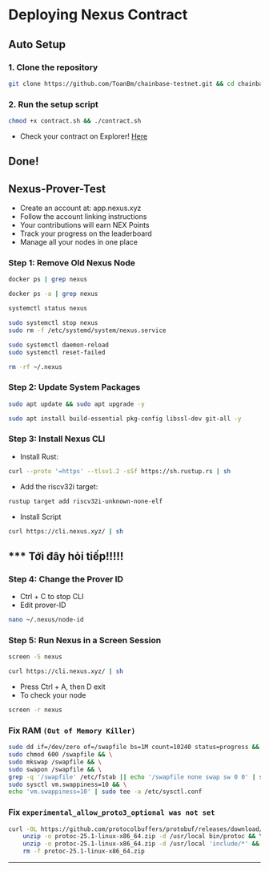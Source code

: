 # Deploying Nexus Contract
## Auto Setup
### 1. Clone the repository
```Bash
git clone https://github.com/ToanBm/chainbase-testnet.git && cd chainbase-testnet
```
### 2. Run the setup script
```bash
chmod +x contract.sh && ./contract.sh
```
- Check your contract on Explorer! [Here](https://testnet.explorer.chainbase.com)

## Done!

## Nexus-Prover-Test
- Create an account at: app.nexus.xyz
- Follow the account linking instructions
- Your contributions will earn NEX Points
- Track your progress on the leaderboard
- Manage all your nodes in one place

### Step 1: Remove Old Nexus Node
```Bash
docker ps | grep nexus
```
```Bash
docker ps -a | grep nexus
```
```Bash
systemctl status nexus
```
```Bash
sudo systemctl stop nexus
sudo rm -f /etc/systemd/system/nexus.service
```
```Bash
sudo systemctl daemon-reload
sudo systemctl reset-failed
```
```Bash
rm -rf ~/.nexus
```
### Step 2: Update System Packages
```Bash
sudo apt update && sudo apt upgrade -y
```
```Bash
sudo apt install build-essential pkg-config libssl-dev git-all -y
```
### Step 3: Install Nexus CLI
- Install Rust:
```Bash
curl --proto '=https' --tlsv1.2 -sSf https://sh.rustup.rs | sh
```
- Add the riscv32i target:
```Bash
rustup target add riscv32i-unknown-none-elf
```
- Install Script
```Bash
curl https://cli.nexus.xyz/ | sh
```
## *** Tới đây hỏi tiếp!!!!!

### Step 4: Change the Prover ID
- Ctrl + C to stop CLI
- Edit prover-ID
```Bash
nano ~/.nexus/node-id
```
### Step 5: Run Nexus in a Screen Session
```Bash
screen -S nexus 
```
```Bash
curl https://cli.nexus.xyz/ | sh
```
- Press Ctrl + A, then D exit
- To check your node
```Bash
screen -r nexus 
```
### Fix RAM `(Out of Memory Killer)`
```Bash
sudo dd if=/dev/zero of=/swapfile bs=1M count=10240 status=progress && \
sudo chmod 600 /swapfile && \
sudo mkswap /swapfile && \
sudo swapon /swapfile && \
grep -q '/swapfile' /etc/fstab || echo '/swapfile none swap sw 0 0' | sudo tee -a /etc/fstab && \
sudo sysctl vm.swappiness=10 && \
echo 'vm.swappiness=10' | sudo tee -a /etc/sysctl.conf
```
### Fix `experimental_allow_proto3_optional was not set`
```Bash
curl -OL https://github.com/protocolbuffers/protobuf/releases/download/v25.1/protoc-25.1-linux-x86_64.zip && \\
    unzip -o protoc-25.1-linux-x86_64.zip -d /usr/local bin/protoc && \\
    unzip -o protoc-25.1-linux-x86_64.zip -d /usr/local 'include/*' && \\
    rm -f protoc-25.1-linux-x86_64.zip
```

-----------------------------------------------------------------------------------------------




